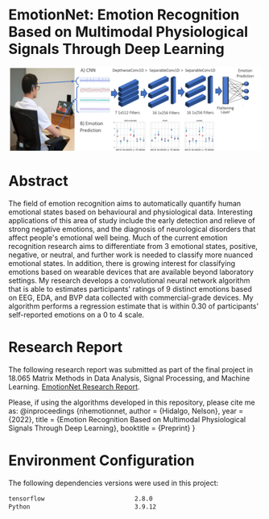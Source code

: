 # EmotionNet: Emotion Recognition Based on Multimodal Physiological Signals Through Deep Learning

![alt text](https://github.com/nelsonalbertohj/EmotionNet/blob/main/Project%20Images/Project_diagram.png?raw=true)

# Abstract
The field of emotion recognition aims to automatically quantify human emotional states based on behavioural and physiological data. Interesting applications of this area of study include the early detection and relieve of strong negative emotions, and the diagnosis of neurological disorders that affect people's emotional well being. Much of the current emotion recognition research aims to differentiate from 3 emotional states, positive, negative, or neutral, and further work is needed to classify more nuanced emotional states. In addition, there is growing interest for classifying emotions based on wearable devices that are available beyond laboratory settings. My research develops a convolutional neural network algorithm that is able to estimates participants' ratings of 9 distinct emotions based on EEG, EDA, and BVP data collected with commercial-grade devices. My algorithm performs a regression estimate that is within 0.30 of participants' self-reported emotions on a 0 to 4 scale.

# Research Report
The following research report was submitted as part of the final project in 18.065 Matrix Methods in Data Analysis, Signal Processing, and Machine Learning. [EmotionNet Research Report](https://github.com/nelsonalbertohj/EmotionNet/blob/main/EmotionNet_final_report.pdf).

Please, if using the algorithms developed in this repository, please cite me as:
@inproceedings
{nhemotionnet,
    author = {Hidalgo, Nelson},
    year = {2022},
    title = {Emotion Recognition Based on Multimodal Physiological Signals Through Deep Learning},
    booktitle = {Preprint}
}

# Environment Configuration
The following dependencies versions were used in this project:

```
tensorflow                         2.8.0
Python                             3.9.12
```